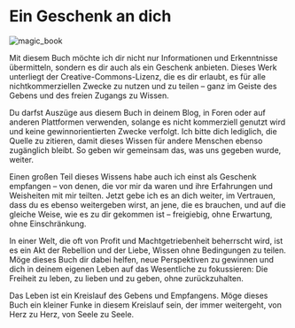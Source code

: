 # Ein Geschenk an dich
![magic_book](magic_book.png)

Mit diesem Buch möchte ich dir nicht nur Informationen und Erkenntnisse übermitteln, sondern es dir auch als ein Geschenk anbieten. Dieses Werk unterliegt der Creative-Commons-Lizenz, die es dir erlaubt, es für alle nichtkommerziellen Zwecke zu nutzen und zu teilen – ganz im Geiste des Gebens und des freien Zugangs zu Wissen.

Du darfst Auszüge aus diesem Buch in deinem Blog, in Foren oder auf anderen Plattformen verwenden, solange es nicht kommerziell genutzt wird und keine gewinnorientierten Zwecke verfolgt. Ich bitte dich lediglich, die Quelle zu zitieren, damit dieses Wissen für andere Menschen ebenso zugänglich bleibt. So geben wir gemeinsam das, was uns gegeben wurde, weiter.

Einen großen Teil dieses Wissens habe auch ich einst als Geschenk empfangen – von denen, die vor mir da waren und ihre Erfahrungen und Weisheiten mit mir teilten. Jetzt gebe ich es an dich weiter, im Vertrauen, dass du es ebenso weitergeben wirst, an jene, die es brauchen, und auf die gleiche Weise, wie es zu dir gekommen ist – freigiebig, ohne Erwartung, ohne Einschränkung.

In einer Welt, die oft von Profit und Machtgetriebenheit beherrscht wird, ist es ein Akt der Rebellion und der Liebe, Wissen ohne Bedingungen zu teilen. Möge dieses Buch dir dabei helfen, neue Perspektiven zu gewinnen und dich in deinem eigenen Leben auf das Wesentliche zu fokussieren: Die Freiheit zu leben, zu lieben und zu geben, ohne zurückzuhalten.

Das Leben ist ein Kreislauf des Gebens und Empfangens. Möge dieses Buch ein kleiner Funke in diesem Kreislauf sein, der immer weitergeht, von Herz zu Herz, von Seele zu Seele.